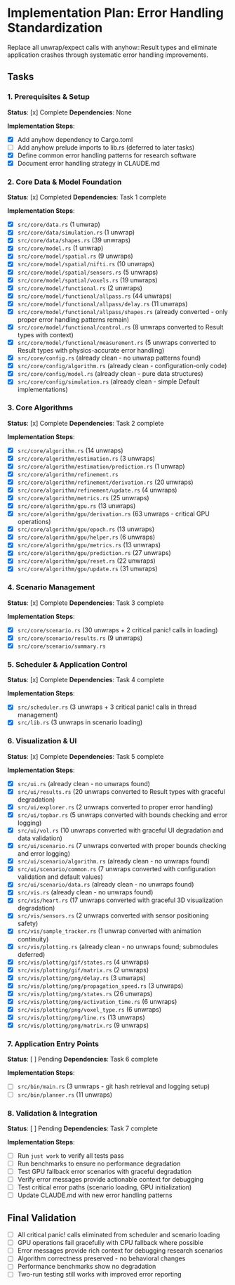 # Implementation Plan: Error Handling Standardization

Replace all unwrap/expect calls with anyhow::Result types and eliminate application crashes through systematic error handling improvements.

## Tasks

### 1. Prerequisites & Setup

**Status**: [x] Complete
**Dependencies**: None

**Implementation Steps**:

- [x] Add anyhow dependency to Cargo.toml
- [ ] Add anyhow prelude imports to lib.rs (deferred to later tasks)
- [x] Define common error handling patterns for research software
- [x] Document error handling strategy in CLAUDE.md

### 2. Core Data & Model Foundation

**Status**: [x] Completed
**Dependencies**: Task 1 complete

**Implementation Steps**:

- [x] `src/core/data.rs` (1 unwrap)
- [x] `src/core/data/simulation.rs` (1 unwrap)
- [x] `src/core/data/shapes.rs` (39 unwraps)
- [x] `src/core/model.rs` (1 unwrap)
- [x] `src/core/model/spatial.rs` (9 unwraps)
- [x] `src/core/model/spatial/nifti.rs` (10 unwraps)
- [x] `src/core/model/spatial/sensors.rs` (5 unwraps)
- [x] `src/core/model/spatial/voxels.rs` (19 unwraps)
- [x] `src/core/model/functional.rs` (2 unwraps)
- [x] `src/core/model/functional/allpass.rs` (44 unwraps)
- [x] `src/core/model/functional/allpass/delay.rs` (11 unwraps)
- [x] `src/core/model/functional/allpass/shapes.rs` (already converted - only proper error handling patterns remain)
- [x] `src/core/model/functional/control.rs` (8 unwraps converted to Result types with context)
- [x] `src/core/model/functional/measurement.rs` (5 unwraps converted to Result types with physics-accurate error handling)
- [x] `src/core/config.rs` (already clean - no unwrap patterns found)
- [x] `src/core/config/algorithm.rs` (already clean - configuration-only code)
- [x] `src/core/config/model.rs` (already clean - pure data structures)
- [x] `src/core/config/simulation.rs` (already clean - simple Default implementations)

### 3. Core Algorithms

**Status**: [x] Complete
**Dependencies**: Task 2 complete

**Implementation Steps**:

- [x] `src/core/algorithm.rs` (14 unwraps)
- [x] `src/core/algorithm/estimation.rs` (3 unwraps)
- [x] `src/core/algorithm/estimation/prediction.rs` (1 unwrap)
- [x] `src/core/algorithm/refinement.rs`
- [x] `src/core/algorithm/refinement/derivation.rs` (20 unwraps)
- [x] `src/core/algorithm/refinement/update.rs` (4 unwraps)
- [x] `src/core/algorithm/metrics.rs` (25 unwraps)
- [x] `src/core/algorithm/gpu.rs` (13 unwraps)
- [x] `src/core/algorithm/gpu/derivation.rs` (63 unwraps - critical GPU operations)
- [x] `src/core/algorithm/gpu/epoch.rs` (13 unwraps)
- [x] `src/core/algorithm/gpu/helper.rs` (6 unwraps)
- [x] `src/core/algorithm/gpu/metrics.rs` (13 unwraps)
- [x] `src/core/algorithm/gpu/prediction.rs` (27 unwraps)
- [x] `src/core/algorithm/gpu/reset.rs` (22 unwraps)
- [x] `src/core/algorithm/gpu/update.rs` (31 unwraps)

### 4. Scenario Management

**Status**: [x] Complete
**Dependencies**: Task 3 complete

**Implementation Steps**:

- [x] `src/core/scenario.rs` (30 unwraps + 2 critical panic! calls in loading)
- [x] `src/core/scenario/results.rs` (9 unwraps)
- [x] `src/core/scenario/summary.rs`

### 5. Scheduler & Application Control

**Status**: [x] Complete
**Dependencies**: Task 4 complete

**Implementation Steps**:

- [x] `src/scheduler.rs` (3 unwraps + 3 critical panic! calls in thread management)
- [x] `src/lib.rs` (3 unwraps in scenario loading)

### 6. Visualization & UI

**Status**: [x] Complete
**Dependencies**: Task 5 complete

**Implementation Steps**:

- [x] `src/ui.rs` (already clean - no unwraps found)
- [x] `src/ui/results.rs` (20 unwraps converted to Result types with graceful degradation)
- [x] `src/ui/explorer.rs` (2 unwraps converted to proper error handling)
- [x] `src/ui/topbar.rs` (5 unwraps converted with bounds checking and error logging)
- [x] `src/ui/vol.rs` (10 unwraps converted with graceful UI degradation and data validation)
- [x] `src/ui/scenario.rs` (7 unwraps converted with proper bounds checking and error logging)
- [x] `src/ui/scenario/algorithm.rs` (already clean - no unwraps found)
- [x] `src/ui/scenario/common.rs` (7 unwraps converted with configuration validation and default values)
- [x] `src/ui/scenario/data.rs` (already clean - no unwraps found)
- [x] `src/vis.rs` (already clean - no unwraps found)
- [x] `src/vis/heart.rs` (17 unwraps converted with graceful 3D visualization degradation)
- [x] `src/vis/sensors.rs` (2 unwraps converted with sensor positioning safety)
- [x] `src/vis/sample_tracker.rs` (1 unwrap converted with animation continuity)
- [x] `src/vis/plotting.rs` (already clean - no unwraps found; submodules deferred)
- [x] `src/vis/plotting/gif/states.rs` (4 unwraps)
- [x] `src/vis/plotting/gif/matrix.rs` (2 unwraps)
- [x] `src/vis/plotting/png/delay.rs` (3 unwraps)
- [x] `src/vis/plotting/png/propagation_speed.rs` (3 unwraps)
- [x] `src/vis/plotting/png/states.rs` (26 unwraps)
- [x] `src/vis/plotting/png/activation_time.rs` (6 unwraps)
- [x] `src/vis/plotting/png/voxel_type.rs` (6 unwraps)
- [x] `src/vis/plotting/png/line.rs` (13 unwraps)
- [x] `src/vis/plotting/png/matrix.rs` (9 unwraps)

### 7. Application Entry Points

**Status**: [ ] Pending
**Dependencies**: Task 6 complete

**Implementation Steps**:

- [ ] `src/bin/main.rs` (3 unwraps - git hash retrieval and logging setup)
- [ ] `src/bin/planner.rs` (11 unwraps)

### 8. Validation & Integration

**Status**: [ ] Pending
**Dependencies**: Task 7 complete

**Implementation Steps**:

- [ ] Run `just work` to verify all tests pass
- [ ] Run benchmarks to ensure no performance degradation
- [ ] Test GPU fallback error scenarios with graceful degradation
- [ ] Verify error messages provide actionable context for debugging
- [ ] Test critical error paths (scenario loading, GPU initialization)
- [ ] Update CLAUDE.md with new error handling patterns

## Final Validation

- [ ] All critical panic! calls eliminated from scheduler and scenario loading
- [ ] GPU operations fail gracefully with CPU fallback where possible
- [ ] Error messages provide rich context for debugging research scenarios
- [ ] Algorithm correctness preserved - no behavioral changes
- [ ] Performance benchmarks show no degradation
- [ ] Two-run testing still works with improved error reporting

